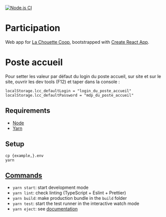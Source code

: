 [![Node.js CI](https://github.com/lachouettecoop/participation/actions/workflows/node.js.yml/badge.svg)](https://github.com/lachouettecoop/participation/actions/workflows/node.js.yml)

# Participation

Web app for [La Chouette Coop](https://lachouettecoop.fr/), bootstrapped with [Create React App](https://github.com/facebook/create-react-app).

# Poste accueil

Pour setter les valeur par défaut du login du poste accueil, sur site et sur le site, ouvrir les dev tools (F12) et taper dans la console :

```
localStorage.lcc_defaultLogin = "login_du_poste_accueil"
localStorage.lcc_defaultPassword = "mdp_du_poste_accueil"
```

## Requirements

- [Node](https://nodejs.org/)
- [Yarn](https://yarnpkg.com/)

## Setup

    cp {example,}.env
    yarn

## [Commands](https://create-react-app.dev/docs/available-scripts/)

- `yarn start`: start development mode
- `yarn lint`: check linting (TypeScript + Eslint + Prettier)
- `yarn build`: make production bundle in the `build` folder
- `yarn test`: start the test runner in the interactive watch mode
- `yarn eject`: see [documentation](https://create-react-app.dev/docs/available-scripts/#npm-run-eject)
